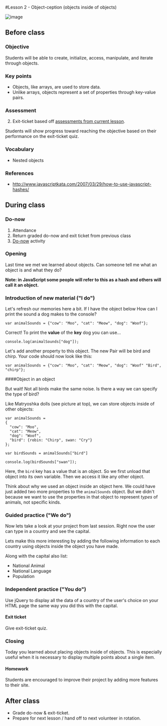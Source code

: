 #Lesson 2 - Object-ception (objects inside of objects)

![image](http://i.imgur.com/FWOuXvf.jpg)

## Before class

### Objective

Students will be able to create, initialize, access, manipulate, and iterate through objects.

### Key points

* Objects, like arrays, are used to store data.
* Unlike arrays, objects represent a set of properties through key-value pairs.


### Assessment

2. Exit-ticket based off [assessments from current lesson](assessments/exit_ticket).

Students will show progress toward reaching the objective based on their performance on the exit-ticket quiz.

### Vocabulary

* Nested objects

### References

* http://www.javascriptkata.com/2007/03/29/how-to-use-javascript-hashes/

## During class

### Do-now

1. Attendance
2. Return graded do-now and exit ticket from previous class
3. [Do-now](do_now/) activity

### Opening

Last time we met we learned about objects. Can someone tell me what an object is and what they do?

**Note: in JavaScript some people will refer to this as a hash and others will call it an object.**

### Introduction of new material ("I do")

Let's refresh our memories here a bit. If I have the object below How can I print the sound a dog makes to the console?

```
var animalSounds = {"cow": "Moo", "cat": "Meow", "dog": "Woof"};
```
Correct! To print the **value** of the **key** dog you can use...

```
console.log(animalSounds["dog"]);
``` 
Let's add another property to this object. The new Pair will be bird and chirp. Your code should now look like this:

```
var animalSounds = {"cow": "Moo", "cat": "Meow", "dog": "Woof" "Bird", "chirp"};
```

####Object in an object

But wait! Not all birds make the same noise. Is there a way we can specify the type of bird?
 
Like Matryoshka dolls (see picture at top), we can store objects inside of other objects:

```
var animalSounds = 
{
  "cow": "Moo", 
  "cat": "Meow", 
  "dog": "Woof",
  "bird": {robin: "Chirp", swan: "Cry"}
};

var birdSounds = animalSounds["bird"]

console.log(birdSounds["swan"]); 
```

Here, the `bird` key has a value that is an object. So we first unload that object into its own variable. Then we access it like any other object.

Think about why we used an object inside an object here. We could have just added two more properties to the `animalSounds` object. But we didn't because we want to use the properties in that object to represent *types* of animals, not specific kinds.

### Guided practice ("We do")

Now lets take a look at your project from last session. Right now the user can type in a country and see the capital.

Lets make this more interesting by adding the following information to each country using objects inside the object you have made.

Along with the capital also list:

* National Animal
* National Language
* Population 

### Independent practice ("You do")

Use jQuery to display all the data of a country of the user's choice on your HTML page the same way you did this with the capital. 

#### Exit ticket

Give exit-ticket quiz.

### Closing

Today you learned about placing objects inside of objects. This is especially useful when it is necessary to display multiple points about a single item.

#### Homework

Students are encouraged to improve their project by adding more features to their site. 

## After class

* Grade do-now & exit-ticket. 
* Prepare for next lesson / hand off to next volunteer in rotation.

